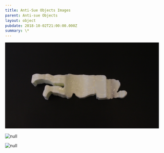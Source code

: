 ```yaml
---
title: Anti-Sue Objects Images
parent: Anti-sue Objects
layout: object
pubdate: 2018-10-02T21:00:00.000Z
summary: \*
---
```

![1. Gluepose, polyurethane, hot glue](/assets/img/1.-gluepose-polyurethane-hot-glue.jpg)

![null](/assets/img/2.-you-suede-plastic.jpg)

![null](/assets/img/3.-meteoresting-paper-pulp-concrete-aluminium.jpg)
